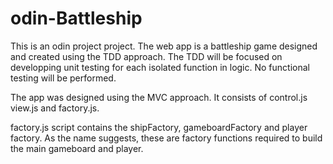 # odin-Battleship

This is an odin project project. The web app is a battleship game designed and created using the TDD approach. The TDD will be focused on developping unit testing for each isolated function in logic. No functional testing will be performed.

The app was designed using the MVC approach. It consists of control.js view.js and factory.js. 

factory.js script contains the shipFactory, gameboardFactory and player factory. As the name suggests, these are factory functions required to build the main gameboard and player.